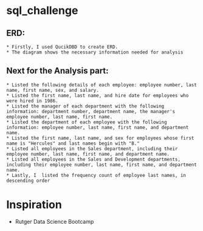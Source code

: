 # sql_challenge

  ## ERD:
    * Firstly, I used QucikDBD to create ERD. 
    * The diagram shows the necessary information needed for analysis

  ## Next for the Analysis part:
    * Listed the following details of each employee: employee number, last name, first name, sex, and salary.
    * Listed the first name, last name, and hire date for employees who were hired in 1986.
    * Listed the manager of each department with the following information: department number, department name, the manager's employee number, last name, first name.
    * Listed the department of each employee with the following information: employee number, last name, first name, and department name.
    * Listed the first name, last name, and sex for employees whose first name is "Hercules" and last names begin with "B."
    * Listed all employees in the Sales department, including their employee number, last name, first name, and department name.
    * Listed all employees in the Sales and Development departments, including their employee number, last name, first name, and department name.
    * Lastly, I  listed the frequency count of employee last names, in descending order

# Inspiration
* Rutger Data Science Bootcamp 

